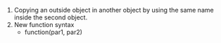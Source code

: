1. Copying an outside object in another object by using the same name inside the second object.
2. New function syntax 
	- function(par1, par2)